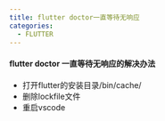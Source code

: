 ```yaml
---
title: flutter doctor一直等待无响应
categories:
  - FLUTTER
---
```

#### flutter doctor 一直等待无响应的解决办法
- 打开flutter的安装目录/bin/cache/
- 删除lockfile文件
- 重启vscode